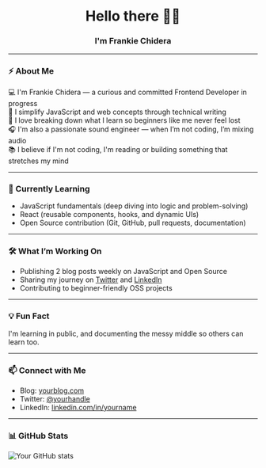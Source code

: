 <h1 align="center"> Hello there 👋🏽</h1>
<h3 align="center">I'm Frankie Chidera</h3>

---

### ⚡ About Me

💻 I'm Frankie Chidera — a curious and committed Frontend Developer in progress  
📝 I simplify JavaScript and web concepts through technical writing  
🧠 I love breaking down what I learn so beginners like me never feel lost  
🎧 I'm also a passionate sound engineer — when I’m not coding, I’m mixing audio  
📚 I believe if I'm not coding, I'm reading or building something that stretches my mind  

---

### 🌱 Currently Learning
- JavaScript fundamentals (deep diving into logic and problem-solving)
- React (reusable components, hooks, and dynamic UIs)
- Open Source contribution (Git, GitHub, pull requests, documentation)

---

### 🛠️ What I’m Working On
- Publishing 2 blog posts weekly on JavaScript and Open Source
- Sharing my journey on [Twitter](https://twitter.com/yourhandle) and [LinkedIn](https://linkedin.com/in/yourname)
- Contributing to beginner-friendly OSS projects

---

### 💡 Fun Fact
I'm learning in public, and documenting the messy middle so others can learn too.

---

### 📫 Connect with Me
- Blog: [yourblog.com](https://https://linktr.ee/Chiderafrankie)
- Twitter: [@yourhandle](https://twitter.com/frankiechidera)
- LinkedIn: [linkedin.com/in/yourname](https://linkedin.com/in/chiderafrankie)

---

### 📊 GitHub Stats
<!-- You can use GitHub-readme-stats -->
![Your GitHub stats](https://github-readme-stats.vercel.app/api?username=yourusername&show_icons=true&theme=radical)
